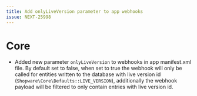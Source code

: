 ```yaml
---
title: Add onlyLiveVersion parameter to app webhooks
issue: NEXT-25998
---
```

# Core
* Added new parameter `onlyLiveVersion` to webhooks in app manifest.xml file. By default set to false, when set to true the webhook will only be called for entities written to the database with live version id (`Shopware\Core\Defaults::LIVE_VERSION`), additionally the webhook payload will be filtered to only contain entries with live version id.
